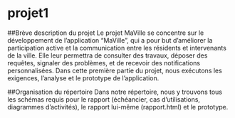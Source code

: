 # projet1

##Brève description du projet
Le projet MaVille se concentre sur le développement de l’application “MaVille”, qui a pour but d’améliorer la participation active et la communication entre les résidents et intervenants de la ville. Elle leur permettra de consulter des travaux, déposer des requêtes, signaler des problèmes, et de recevoir des notifications personnalisées. Dans cette première partie du projet, nous exécutons les exigences, l’analyse et le prototype de l’application. 

 ##Organisation du répertoire
 Dans notre répertoire, nous y trouvons tous les schémas requis pour le rapport (échéancier, cas d’utilisations, diagrammes d’activités), le rapport lui-même (rapport.html) et le prototype.
